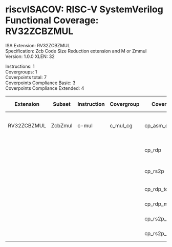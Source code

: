 # riscvISACOV: RISC-V SystemVerilog Functional Coverage: RV32ZCBZMUL

ISA Extension: RV32ZCBZMUL  
Specification: Zcb Code Size Reduction extension and M or Zmmul  
Version:       1.0.0
XLEN:          32 

Instructions:  1  
Covergroups:   1  
Coverpoints total:   7  
Coverpoints Compliance Basic:  3  
Coverpoints Compliance Extended:  4  

| Extension | Subset | Instruction| Covergroup | Coverpoint     | Coverpoint Description | Coverpoint Level  |
| ----------| ------ | ---------- | ---------- | -------------- | ---------------------- | ----------------- |
| RV32ZCBZMUL           |        ZcbZmul |      c-mul |    c_mul_cg | cp_asm_count | Number of times instruction is executed | Compliance Basic
|                       |                |            |             |      cp_rdp | RD (GPR) register assignment | Compliance Basic
|                       |                |            |             |     cp_rs2p | RS2 (GPR) register assignment | Compliance Basic
|                       |                |            |             | cp_rdp_toggle | RDP Toggle bits | Compliance Extended
|                       |                |            |             | cp_rdp_maxvals | RDP Max values | Compliance Extended
|                       |                |            |             | cp_rs2p_toggle | RS2P Toggle bits | Compliance Extended
|                       |                |            |             | cp_rs2p_maxvals | RS2P Max values | Compliance Extended


